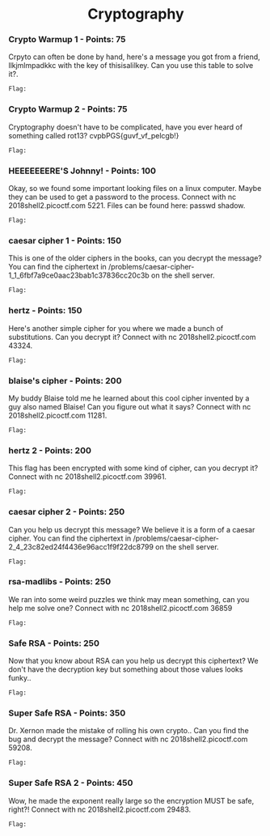 <h1 align="center">Cryptography</h1>


<h3>Crypto Warmup 1 - Points: 75</h3>
Crpyto can often be done by hand, here's a message you got from a friend, llkjmlmpadkkc with the key of thisisalilkey. Can you use this table to solve it?.

``` shell
Flag: 
```

<h3>Crypto Warmup 2 - Points: 75</h3>
Cryptography doesn't have to be complicated, have you ever heard of something called rot13? cvpbPGS{guvf_vf_pelcgb!} 

``` shell
Flag: 
```

<h3>HEEEEEEERE'S Johnny! - Points: 100</h3>
Okay, so we found some important looking files on a linux computer. Maybe they can be used to get a password to the process. Connect with nc 2018shell2.picoctf.com 5221. Files can be found here: passwd shadow. 

``` shell
Flag: 
```

<h3>caesar cipher 1 - Points: 150</h3>
This is one of the older ciphers in the books, can you decrypt the message? You can find the ciphertext in /problems/caesar-cipher-1_1_6fbf7a9ce0aac23bab1c37836cc20c3b on the shell server. 

``` shell
Flag: 
```

<h3>hertz - Points: 150</h3>
Here's another simple cipher for you where we made a bunch of substitutions. Can you decrypt it? Connect with nc 2018shell2.picoctf.com 43324.  

``` shell
Flag: 
```

<h3>blaise's cipher - Points: 200</h3>
My buddy Blaise told me he learned about this cool cipher invented by a guy also named Blaise! Can you figure out what it says? Connect with nc 2018shell2.picoctf.com 11281. 

``` shell
Flag: 
```

<h3>hertz 2 - Points: 200</h3>
This flag has been encrypted with some kind of cipher, can you decrypt it? Connect with nc 2018shell2.picoctf.com 39961. 

``` shell
Flag: 
```

<h3>caesar cipher 2 - Points: 250</h3>
Can you help us decrypt this message? We believe it is a form of a caesar cipher. You can find the ciphertext in /problems/caesar-cipher-2_4_23c82ed24f4436e96acc1f9f22dc8799 on the shell server. 

``` shell
Flag: 
```

<h3>rsa-madlibs - Points: 250</h3>
We ran into some weird puzzles we think may mean something, can you help me solve one? Connect with nc 2018shell2.picoctf.com 36859

``` shell
Flag: 
```

<h3>Safe RSA - Points: 250</h3>
Now that you know about RSA can you help us decrypt this ciphertext? We don't have the decryption key but something about those values looks funky.. 

``` shell
Flag: 
```

<h3>Super Safe RSA - Points: 350</h3>
Dr. Xernon made the mistake of rolling his own crypto.. Can you find the bug and decrypt the message? Connect with nc 2018shell2.picoctf.com 59208. 

``` shell
Flag: 
```

<h3>Super Safe RSA 2 - Points: 450</h3>
Wow, he made the exponent really large so the encryption MUST be safe, right?! Connect with nc 2018shell2.picoctf.com 29483. 

``` shell
Flag: 
```
